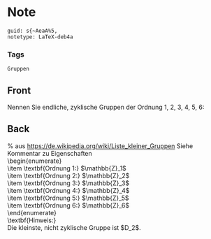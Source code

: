 # Note
```
guid: s{~AeaA%5,
notetype: LaTeX-deb4a
```

### Tags
```
Gruppen
```

## Front
Nennen Sie endliche, zyklische Gruppen der Ordnung 1, 2, 3, 4, 5, 6:

## Back
<div>% aus <a href="https://de.wikipedia.org/wiki/Liste_kleiner_Gruppen">https://de.wikipedia.org/wiki/Liste_kleiner_Gruppen</a> Siehe Kommentar zu Eigenschaften</div><div>
</div><div>\begin{enumerate}</div><div>\item \textbf{Ordnung 1:} $\mathbb{Z}_1$</div><div>\item \textbf{Ordnung 2:} $<span>\mathbb{Z}</span><span>_2$</span></div><div>\item \textbf{Ordnung 3:} $<span>\mathbb{Z}</span><span>_3$</span></div><div>\item \textbf{Ordnung 4:} $<span>\mathbb{Z}</span><span>_4$</span></div><div>\item \textbf{Ordnung 5:} $<span>\mathbb{Z}</span><span>_5$</span></div><div>\item \textbf{Ordnung 6:} $<span>\mathbb{Z}</span><span>_6$</span></div><div>\end{enumerate}</div><div>
</div><div>\textbf{Hinweis:}</div><div>Die kleinste, nicht zyklische Gruppe ist $D_2$.
</div>
